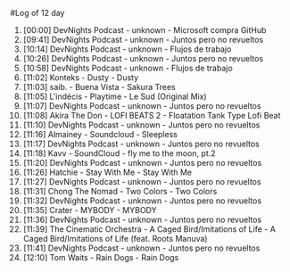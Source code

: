 #Log of 12 day

1. [00:00] DevNights Podcast - unknown - Microsoft compra GitHub
1. [09:41] DevNights Podcast - unknown - Juntos pero no revueltos
1. [10:14] DevNights Podcast - unknown - Flujos de trabajo
1. [10:26] DevNights Podcast - unknown - Juntos pero no revueltos
1. [10:58] DevNights Podcast - unknown - Flujos de trabajo
1. [11:02] Konteks - Dusty - Dusty
1. [11:03] saib. - Buena Vista - Sakura Trees
1. [11:05] L'indécis - Playtime - Le Sud (Original Mix)
1. [11:07] DevNights Podcast - unknown - Juntos pero no revueltos
1. [11:08] Akira The Don - LOFI BEATS 2 - Floatation Tank Type Lofi Beat
1. [11:10] DevNights Podcast - unknown - Juntos pero no revueltos
1. [11:16] Almainey - Soundcloud - Sleepless
1. [11:17] DevNights Podcast - unknown - Juntos pero no revueltos
1. [11:18] Kavv - SoundCloud - fly me to the moon, pt.2
1. [11:20] DevNights Podcast - unknown - Juntos pero no revueltos
1. [11:26] Hatchie - Stay With Me - Stay With Me
1. [11:27] DevNights Podcast - unknown - Juntos pero no revueltos
1. [11:31] Chong The Nomad - Two Colors - Two Colors
1. [11:32] DevNights Podcast - unknown - Juntos pero no revueltos
1. [11:35] Crater - MYBODY - MYBODY
1. [11:36] DevNights Podcast - unknown - Juntos pero no revueltos
1. [11:39] The Cinematic Orchestra - A Caged Bird/Imitations of Life - A Caged Bird/Imitations of Life (feat. Roots Manuva)
1. [11:41] DevNights Podcast - unknown - Juntos pero no revueltos
1. [12:10] Tom Waits - Rain Dogs - Rain Dogs
